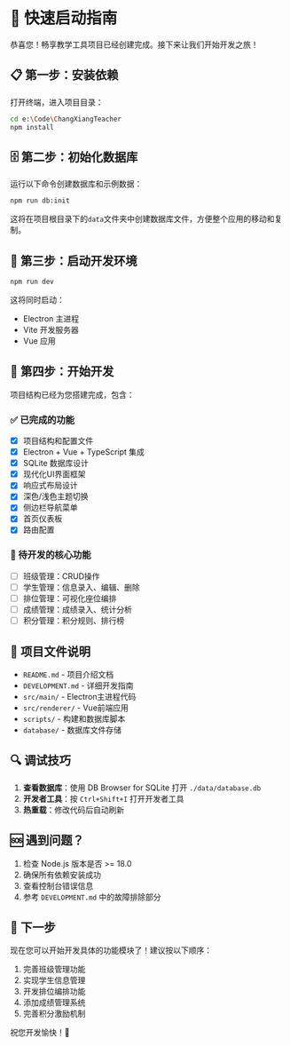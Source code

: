 # 🚀 快速启动指南

恭喜您！畅享教学工具项目已经创建完成。接下来让我们开始开发之旅！

## 📋 第一步：安装依赖

打开终端，进入项目目录：

```bash
cd e:\Code\ChangXiangTeacher
npm install
```

## 🗄️ 第二步：初始化数据库

运行以下命令创建数据库和示例数据：

```bash
npm run db:init
```

这将在项目根目录下的`data`文件夹中创建数据库文件，方便整个应用的移动和复制。

## 🔧 第三步：启动开发环境

```bash
npm run dev
```

这将同时启动：
- Electron 主进程
- Vite 开发服务器
- Vue 应用

## 🎨 第四步：开始开发

项目结构已经为您搭建完成，包含：

### ✅ 已完成的功能
- [x] 项目结构和配置文件
- [x] Electron + Vue + TypeScript 集成
- [x] SQLite 数据库设计
- [x] 现代化UI界面框架
- [x] 响应式布局设计
- [x] 深色/浅色主题切换
- [x] 侧边栏导航菜单
- [x] 首页仪表板
- [x] 路由配置

### 🎯 待开发的核心功能
- [ ] 班级管理：CRUD操作
- [ ] 学生管理：信息录入、编辑、删除
- [ ] 排位管理：可视化座位编排
- [ ] 成绩管理：成绩录入、统计分析
- [ ] 积分管理：积分规则、排行榜

## 📁 项目文件说明

- `README.md` - 项目介绍文档
- `DEVELOPMENT.md` - 详细开发指南
- `src/main/` - Electron主进程代码
- `src/renderer/` - Vue前端应用
- `scripts/` - 构建和数据库脚本
- `database/` - 数据库文件存储

## 🔍 调试技巧

1. **查看数据库**：使用 DB Browser for SQLite 打开 `./data/database.db`
2. **开发者工具**：按 `Ctrl+Shift+I` 打开开发者工具
3. **热重载**：修改代码后自动刷新

## 🆘 遇到问题？

1. 检查 Node.js 版本是否 >= 18.0
2. 确保所有依赖安装成功
3. 查看控制台错误信息
4. 参考 `DEVELOPMENT.md` 中的故障排除部分

## 🎉 下一步

现在您可以开始开发具体的功能模块了！建议按以下顺序：

1. 完善班级管理功能
2. 实现学生信息管理
3. 开发排位编排功能
4. 添加成绩管理系统
5. 完善积分激励机制

祝您开发愉快！🚀